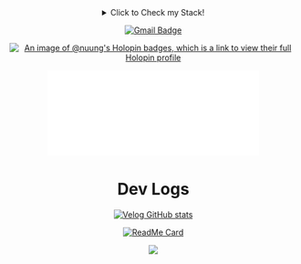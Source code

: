 <div align = "center">

<details><summary> Click to Check my Stack! </summary>
  <a href="https://stackshare.io/nuung/my-stack">
    <img src="http://img.shields.io/badge/tech-stack-0690fa.svg?style=flat" alt="nuung :: StackShare" />
  </a>
</details>

[![Gmail Badge](https://img.shields.io/badge/Gmail-d14836?style=flat&logo=Gmail&logoColor=white&link=mailto:snugyun01@gmail.com)](mailto:qlgks1@gmail.com)

[![An image of @nuung's Holopin badges, which is a link to view their full Holopin profile](https://holopin.me/nuung)](https://holopin.io/@nuung)

<img src="https://raw.githubusercontent.com/Nuung/all-about-javascript/b9458657f63474335d2897769cf6daf107e35516/NomadJS/images/svg.svg" width="74%" alt="hi, I'm nuung" />
</div>

<div align = "center">

# Dev Logs

[![Velog GitHub stats](https://velog-github-badge.vercel.app/badge/qlgks1?theme=dark&posts=3)](https://velog.io/@qlgks1)


[![ReadMe Card](https://github-readme-stats.vercel.app/api/pin/?username=Nuung&repo=django-all-about&show_owner=true&theme=dark)](https://github.com/Nuung/django-all-about) 

<picture>
  <source
    srcset="https://github-readme-stats.vercel.app/api?username=nuung&show_icons=true&theme=dark"
    media="(prefers-color-scheme: dark)"
  />
  <source
    srcset="https://github-readme-stats.vercel.app/api?username=nuung&show_icons=true"
    media="(prefers-color-scheme: light), (prefers-color-scheme: no-preference)"
  />
  <img src="https://github-readme-stats.vercel.app/api?username=nuung&show_icons=true" />
</picture>

</div>
